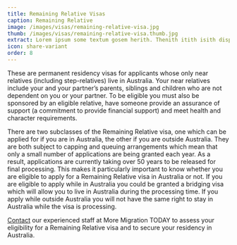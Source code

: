 ```yaml
---
title: Remaining Relative Visas
caption: Remaining Relative
image: /images/visas/remaining-relative-visa.jpg
thumb: /images/visas/remaining-relative-visa.thumb.jpg
extract: Lorem ipsum some textum gosem herith. Thenith itith isith displayeth henceforeth
icon: share-variant
order: 8
---
```

These are permanent residency visas for applicants whose only near relatives (including step-relatives) live in Australia. Your near relatives include your and your partner’s parents, siblings and children who are not dependent on you or your partner. To be eligible you must also be sponsored by an eligible relative, have someone provide an assurance of support (a commitment to provide financial support) and meet health and character requirements.

There are two subclasses of the Remaining Relative visa, one which can be applied for if you are in Australia, the other if you are outside Australia. They are both subject to capping and queuing arrangements which mean that only a small number of applications are being granted each year. As a result, applications are currently taking over 50 years to be released for final processing. This makes it particularly important to know whether you are eligible to apply for a Remaining Relative visa in Australia or not. If you are eligible to apply while in Australia you could be granted a bridging visa which will allow you to live in Australia during the processing time. If you apply while outside Australia you will not have the same right to stay in Australia while the visa is processing.

[Contact](/contact) our experienced staff at More Migration TODAY to assess your eligibility for a Remaining Relative visa and to secure your residency in Australia.
